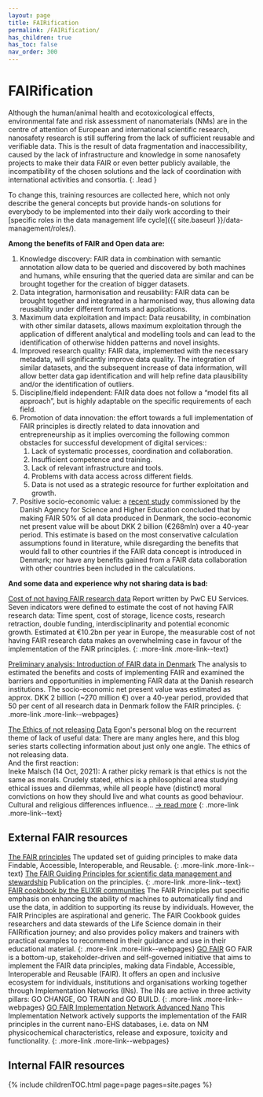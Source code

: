 ```yaml
---
layout: page
title: FAIRification
permalink: /FAIRification/
has_children: true
has_toc: false
nav_order: 300
---
```


# FAIRification
Although the human/animal health and ecotoxicological effects, environmental fate and risk assessment of nanomaterials (NMs) are in the centre of attention of European and international scientific research, nanosafety research is still suffering from the lack of sufficient reusable and verifiable data. This is the result of data fragmentation and inaccessibility, caused by the lack of infrastructure and knowledge in some nanosafety projects to make their data FAIR or even better publicly available, the incompatibility of the chosen solutions and the lack of coordination with international activities and consortia. 
{: .lead }

To change this, training resources are collected here, which not only describe the general concepts but provide hands-on solutions for everybody to be implemented into their daily work according to their [specific roles in the data management life cycle]({{ site.baseurl }}/data-management/roles/).

**Among the benefits of FAIR and Open data are:**
1. Knowledge discovery: FAIR data in combination with semantic annotation allow data to be queried and discovered by both machines and humans, while ensuring that the queried data are similar and can be brought together for the creation of bigger datasets.
2. Data integration, harmonisation and reusability: FAIR data can be brought together and integrated in a harmonised way, thus allowing data reusability under different formats and applications.
3. Maximum data exploitation and impact: Data reusability, in combination with other similar datasets, allows maximum exploitation through the application of different analytical and modelling tools and can lead to the identification of otherwise hidden patterns and novel insights.
4. Improved research quality: FAIR data, implemented with the necessary metadata, will significantly improve data quality. The integration of similar datasets, and the subsequent increase of data information, will allow better data gap identification and will help refine data plausibility and/or the identification of outliers.
5. Discipline/field independent: FAIR data does not follow a “model fits all approach”, but is highly adaptable on the specific requirements of each field.
6. Promotion of data innovation: the effort towards a full implementation of FAIR principles  is directly related to data innovation and entrepreneurship as it implies overcoming the following common obstacles for successful development of digital services::
    1. Lack of systematic processes, coordination and collaboration.
    2. Insufficient competence and training.
    3. Lack of relevant infrastructure and tools.
    4. Problems with data access across different fields.
    5. Data is not used as a strategic resource for further exploitation and growth.
7. Positive socio-economic value: a [recent study](https://ufm.dk/en/publications/2018/filer/preliminary-analysis-introduction-of-fair-data-in-denmark_oxford-research-og-hbs.pdf) commissioned by the Danish Agency for Science and Higher Education concluded that by making FAIR 50% of all data produced in Denmark, the socio-economic net present value will be about DKK 2 billion (€268mln) over a 40-year period. This estimate is based on the most conservative calculation assumptions found in literature, while disregarding the benefits that would fall to other countries if the FAIR data concept is introduced in Denmark; nor have any benefits gained from a FAIR data collaboration with other countries been included in the calculations.

**And some data and experience why not sharing data is bad:**

[Cost of not having FAIR research data](http://publications.europa.eu/resource/cellar/d375368c-1a0a-11e9-8d04-01aa75ed71a1.0001.01/DOC_1)
Report written by PwC EU Services. Seven indicators were defined to
estimate the cost of not having FAIR research data: Time spent, cost of storage, licence
costs, research retraction, double funding, interdisciplinarity and potential economic
growth. Estimated at €10.2bn per year in Europe, the measurable cost of not having FAIR research data makes an overwhelming case in favour of the implementation of the FAIR principles.
{: .more-link .more-link--text}

[Preliminary analysis: Introduction of FAIR data in Denmark](https://ufm.dk/en/publications/2018/preliminary-analysis-introduction-of-fair-data-in-denmark)
The analysis to estimated the benefits and costs of implementing FAIR and examined the barriers and opportunities in implementing FAIR data at the Danish research institutions. The socio-economic net present value was estimated as approx. DKK 2 billion (~270 million €) over a 40-year period,
provided that 50 per cent of all research data in Denmark follow the FAIR principles. 
{: .more-link .more-link--webpages}

[The Ethics of not releasing Data](https://chem-bla-ics.blogspot.com/2021/10/the-ethics-of-not-releasing-data-1.html?m=1)
Egon's personal blog on the recurrent theme of lack of useful data: There are many angles here, and this blog series starts collecting information about just only one angle. The ethics of not releasing data. <br> 
And the first reaction: <br>
Ineke Malsch (14 Oct, 2021): A rather picky remark is that ethics is not the same as morals. Crudely stated, ethics is a philosophical area studying ethical issues and dilemmas, while all people have (distinct) moral convictions on how they should live and what counts as good behaviour. Cultural and religious differences influence... [&#x2192; read more](https://www.ethicschool.nl/is-the-choice-to-share-research-data-an-ethical-decision)
{: .more-link .more-link--text}


## External FAIR resources
[The FAIR principles](https://www.force11.org/group/fairgroup/fairprinciples)
The updated set of guiding principles to make data Findable, Accessible, Interoperable, and Reusable.
{: .more-link .more-link--text}
[The FAIR Guiding Principles for scientific data management and stewardship](https://www.nature.com/articles/sdata201618)
Publication on the principles.
{: .more-link .more-link--text}
[FAIR cookbook by the ELIXIR communities](https://fairplus.github.io/the-fair-cookbook/content/home.html)
The FAIR Principles put specific emphasis on enhancing the ability of machines to automatically find and use the data, in addition to supporting its reuse by individuals. However, the FAIR Principles are aspirational and generic. The FAIR Cookbook guides researchers and data stewards of the Life Science domain in their FAIRification journey; and also provides policy makers and trainers with practical examples to recommend in their guidance and use in their educational material.
{: .more-link .more-link--webpages}
[GO FAIR](https://www.go-fair.org/)
GO FAIR is a bottom-up, stakeholder-driven and self-governed initiative that aims to implement the FAIR data principles, making data Findable, Accessible, Interoperable and Reusable (FAIR). It offers an open and inclusive ecosystem for individuals, institutions and organisations working together through Implementation Networks (INs). The INs are active in three activity pillars: GO CHANGE, GO TRAIN and GO BUILD.
{: .more-link .more-link--webpages}
[GO FAIR Implementation Network Advanced Nano](https://www.go-fair.org/implementation-networks/overview/advancednano/)
This Implementation Network actively supports the implementation of the FAIR principles in the current nano-EHS databases, i.e. data on NM physicochemical characteristics, release and exposure, toxicity and functionality.
{: .more-link .more-link--webpages}


## Internal FAIR resources
{% include childrenTOC.html page=page pages=site.pages %}

<!--- To be additionally covered:
- FAIR principles and their interpretation
- FAIR resources
- FAIR maturity indices
--->
